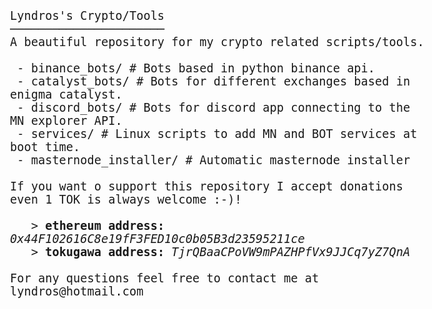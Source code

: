 <html>
<body style="font-family: Consolas, monospace; font-size:14pt;">
Lyndros's Crypto/Tools<br/>
──────────────────────<br/>
A beautiful repository for my crypto related scripts/tools.
<br/>
<br/>
&nbsp;- binance_bots/          	# Bots based in python binance api.<br/>
&nbsp;- catalyst_bots/         	# Bots for different exchanges based in enigma catalyst.<br/>
&nbsp;- discord_bots/          	# Bots for discord app connecting to the MN explorer API.<br/>
&nbsp;- services/              	# Linux scripts to add MN and BOT services at boot time.<br/>
&nbsp;- masternode_installer/   # Automatic masternode installer<br/>
<br/>
If you want o support this repository I accept donations even 1 TOK is always welcome :-)!<br/><br/>
&nbsp; &nbsp;> <b>ethereum address:</b> <i>0x44F102616C8e19fF3FED10c0b05B3d23595211ce</i><br/>
&nbsp; &nbsp;> <b>tokugawa address:</b> <i>TjrQBaaCPoVW9mPAZHPfVx9JJCq7yZ7QnA</i><br/>
<br/>
For any questions feel free to contact me at lyndros@hotmail.com<br/>
</body>
</html>
